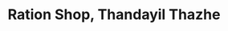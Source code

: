 ---
title: "Ration Shop, Thandayil Thazhe"
url: /thandayil-thazhe/ration-shop-thandayil-thazhe/
shop: Lebensmittel
---